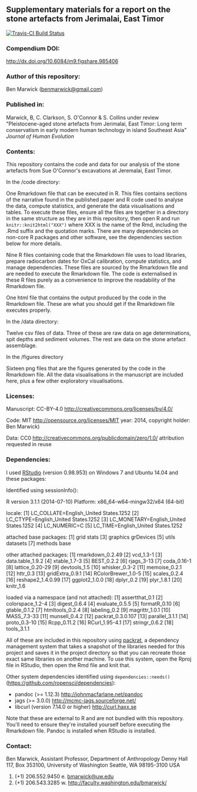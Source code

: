 <!-- README.md is generated from README.Rmd. Please edit that file -->
Supplementary materials for a report on the stone artefacts from Jerimalai, East Timor
--------------------------------------------------------------------------------------

[![Travis-CI Build Status](https://travis-ci.org/benmarwick/Pleistocene-aged-stone-artefacts-from-Jerimalai--East-Timor.png?branch=master)](https://travis-ci.org/benmarwick/Pleistocene-aged-stone-artefacts-from-Jerimalai--East-Timor)

### Compendium DOI:

<http://dx.doi.org/10.6084/m9.figshare.985406>

### Author of this repository:

Ben Marwick (<benmarwick@gmail.com>)

### Published in:

Marwick, B, C. Clarkson, S. O'Connor & S. Collins under review "Pleistocene-aged stone artefacts from Jerimalai, East Timor: Long term conservatism in early modern human technology in island Southeast Asia" *Journal of Human Evolution*

### Contents:

This repository contains the code and data for our analysis of the stone artefacts from Sue O'Connor's excavations at Jeremalai, East Timor.

In the /code directory:

One Rmarkdown file that can be executed in R. This files contains sections of the narrative found in the published paper and R code used to analyse the data, compute statistics, and generate the data visualisations and tables. To execute these files, ensure all the files are together in a directory in the same structure as they are in this repository, then open R and run `knitr::knit2html("XXX")` where XXX is the name of the Rmd, including the .Rmd suffix and the quotation marks. There are many dependencies on non-core R packages and other software, see the dependencies section below for more details.

Nine R files containing code that the Rmarkdown file uses to load libraries, prepare radiocarbon dates for OxCal calibration, compute statistics, and manage dependencies. These files are sourced by the Rmarkdown file and are needed to execute the Rmarkdown file. The code is externalised in these R files purely as a convenience to improve the readability of the Rmarkdown file.

One html file that contains the output produced by the code in the Rmarkdown file. These are what you should get if the Rmarkdown file executes properly.

In the /data directory:

Twelve csv files of data. Three of these are raw data on age determinations, spit depths and sediment volumes. The rest are data on the stone artefact assemblage.

In the /figures directory

Sixteen png files that are the figures generated by the code in the Rmarkdown file. All the data visualisations in the manuscript are included here, plus a few other exploratory visualisations.

### Licenses:

Manuscript: CC-BY-4.0 <http://creativecommons.org/licenses/by/4.0/>

Code: MIT <http://opensource.org/licenses/MIT> year: 2014, copyright holder: Ben Marwick)

Data: CC0 <http://creativecommons.org/publicdomain/zero/1.0/> attribution requested in reuse

### Dependencies:

I used [RStudio](http://www.rstudio.com/products/rstudio/) (version 0.98.953) on Windows 7 and Ubuntu 14.04 and these packages:

Identified using sessionInfo():

R version 3.1.1 (2014-07-10) Platform: x86\_64-w64-mingw32/x64 (64-bit)

locale: [1] LC\_COLLATE=English\_United States.1252 [2] LC\_CTYPE=English\_United States.1252
[3] LC\_MONETARY=English\_United States.1252 [4] LC\_NUMERIC=C
[5] LC\_TIME=English\_United States.1252

attached base packages: [1] grid stats
[3] graphics grDevices [5] utils datasets [7] methods base

other attached packages: [1] rmarkdown\_0.2.49
 [2] vcd\_1.3-1
 [3] data.table\_1.9.2
 [4] xtable\_1.7-3
 [5] BEST\_0.2.2
 [6] rjags\_3-13
 [7] coda\_0.16-1
 [8] lattice\_0.20-29
 [9] devtools\_1.5
[10] whisker\_0.3-2
[11] memoise\_0.2.1
[12] httr\_0.3
[13] gridExtra\_0.9.1
[14] RColorBrewer\_1.0-5 [15] scales\_0.2.4
[16] reshape2\_1.4.0.99 [17] ggplot2\_1.0.0
[18] dplyr\_0.2
[19] plyr\_1.8.1
[20] knitr\_1.6

loaded via a namespace (and not attached): [1] assertthat\_0.1
 [2] colorspace\_1.2-4 [3] digest\_0.6.4
 [4] evaluate\_0.5.5
 [5] formatR\_0.10
 [6] gtable\_0.1.2
 [7] htmltools\_0.2.4
 [8] labeling\_0.2
 [9] magrittr\_1.0.1
[10] MASS\_7.3-33
[11] munsell\_0.4.2
[12] packrat\_0.3.0.107 [13] parallel\_3.1.1
[14] proto\_0.3-10
[15] Rcpp\_0.11.2
[16] RCurl\_1.95-4.1
[17] stringr\_0.6.2
[18] tools\_3.1.1

All of these are included in this repository using [packrat](http://rstudio.github.io/packrat/), a dependency management system that takes a snapshot of the libraries needed for this project and saves it in the project directory so that you can recreate those exact same libraries on another machine. To use this system, open the Rproj file in RStudio, then open the Rmd file and knit that.

Other system dependencies identified using `dependencies::needs()` (<https://github.com/ropensci/dependencies>):

-   pandoc (\>= 1.12.3) <http://johnmacfarlane.net/pandoc>
-   jags (\>= 3.0.0) <http://mcmc-jags.sourceforge.net/>
-   libcurl (version 7.14.0 or higher) <http://curl.haxx.se>

Note that these are external to R and are not bundled with this repository. You'll need to ensure they're installed yourself before executing the Rmarkdown file. Pandoc is installed when RStudio is installed.

### Contact:

Ben Marwick, Assistant Professor, Department of Anthropology Denny Hall 117, Box 353100, University of Washington Seattle, WA 98195-3100 USA

1.  (+1) 206.552.9450 e. <bmarwick@uw.edu>
2.  (+1) 206.543.3285 w. <http://faculty.washington.edu/bmarwick/>
